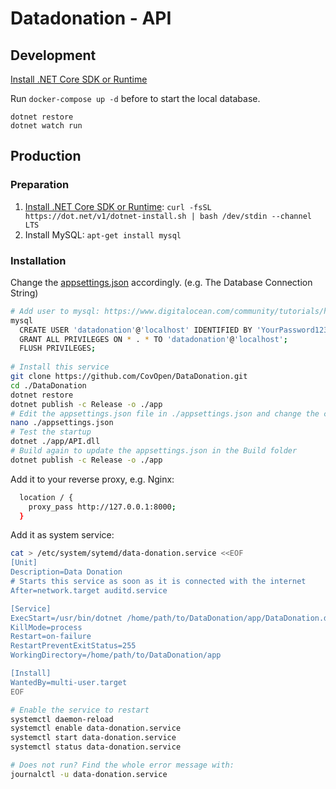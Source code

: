 # Datadonation - API

## Development

[Install .NET Core SDK or Runtime](https://dotnet.microsoft.com/download/dotnet/6.0)

Run `docker-compose up -d` before to start the local database.

```
dotnet restore
dotnet watch run
```


## Production

### Preparation

1. [Install .NET Core SDK or Runtime](https://dotnet.microsoft.com/download/dotnet/6.0): `curl -fsSL https://dot.net/v1/dotnet-install.sh | bash /dev/stdin --channel LTS`
2. Install MySQL: `apt-get install mysql`


### Installation



Change the [appsettings.json](./appsettings.json) accordingly. (e.g. The Database Connection String)

```bash
# Add user to mysql: https://www.digitalocean.com/community/tutorials/how-to-create-a-new-user-and-grant-permissions-in-mysql
mysql 
  CREATE USER 'datadonation'@'localhost' IDENTIFIED BY 'YourPassword123';
  GRANT ALL PRIVILEGES ON * . * TO 'datadonation'@'localhost';
  FLUSH PRIVILEGES;
    
# Install this service
git clone https://github.com/CovOpen/DataDonation.git
cd ./DataDonation
dotnet restore
dotnet publish -c Release -o ./app
# Edit the appsettings.json file in ./appsettings.json and change the connection string to the just created user and database. 
nano ./appsettings.json
# Test the startup
dotnet ./app/API.dll
# Build again to update the appsettings.json in the Build folder
dotnet publish -c Release -o ./app
```

Add it to your reverse proxy, e.g. Nginx: 
```bash
  location / {
    proxy_pass http://127.0.0.1:8000;
  }
```


Add it as system service: 
```bash
cat > /etc/system/sytemd/data-donation.service <<EOF
[Unit]
Description=Data Donation
# Starts this service as soon as it is connected with the internet
After=network.target auditd.service

[Service]
ExecStart=/usr/bin/dotnet /home/path/to/DataDonation/app/DataDonation.dll
KillMode=process
Restart=on-failure
RestartPreventExitStatus=255
WorkingDirectory=/home/path/to/DataDonation/app

[Install]
WantedBy=multi-user.target
EOF

# Enable the service to restart
systemctl daemon-reload
systemctl enable data-donation.service
systemctl start data-donation.service
systemctl status data-donation.service

# Does not run? Find the whole error message with:
journalctl -u data-donation.service
```
